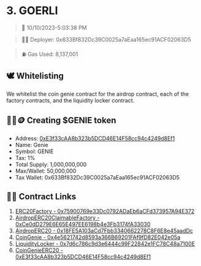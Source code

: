 # 3. GOERLI
<blockquote>📅 10/10/2023-5:03:38 PM</blockquote>

<blockquote>🧞‍♂️ Deployer: 0x633Bf832Dc39C0025a7aEaa165ec91ACF02063D5</blockquote>

<blockquote>⛽️ Gas Used: 8,137,001</blockquote>

## 🕊️ Whitelisting
We whitelist the coin genie contract for the airdrop contract, each of the factory contracts, and the liquidity locker contract.
## 🧞‍♂️🪙 Creating $GENIE token
- Address: [0xE3f33cAA8b323b5DCD46E14F58cc94c4249d8Ef1](https://goerli.etherscan.io/token/0xE3f33cAA8b323b5DCD46E14F58cc94c4249d8Ef1)
- Name: Genie
- Symbol: GENIE
- Tax: 1%
- Total Supply: 1,000,000,000
- Max/Wallet: 50,000,000
- Tax Wallet: 0x633Bf832Dc39C0025a7aEaa165ec91ACF02063D5
## 👷‍♂️ Contract Links
1. [ERC20Factory - 0x75900769e33Dc0792ADaEb6aCFd373957A94E372](https://goerli.etherscan.io/address/0x75900769e33Dc0792ADaEb6aCFd373957A94E372)
2. [AirdropERC20ClaimableFactory - 0xCe0dD279E6E65E497EE6198b4e3Fb3174fA33030](https://goerli.etherscan.io/address/0xCe0dD279E6E65E497EE6198b4e3Fb3174fA33030)
3. [AirdropERC20 - 0x18FE5A103aCd7Fbb3340662278C8F6E8e45aadDc](https://goerli.etherscan.io/address/0x18FE5A103aCd7Fbb3340662278C8F6E8e45aadDc)
4. [CoinGenie - 0x4e5621742d8593a366B69201FAf9fD82E042e05a](https://goerli.etherscan.io/address/0x4e5621742d8593a366B69201FAf9fD82E042e05a)
5. [LiquidityLocker - 0x7d6c786c9d3e6444c99F22842e1FC78C48a7100E](https://goerli.etherscan.io/address/0x7d6c786c9d3e6444c99F22842e1FC78C48a7100E)
6. [CoinGenieERC20 - 0xE3f33cAA8b323b5DCD46E14F58cc94c4249d8Ef1](https://goerli.etherscan.io/address/0xE3f33cAA8b323b5DCD46E14F58cc94c4249d8Ef1)
